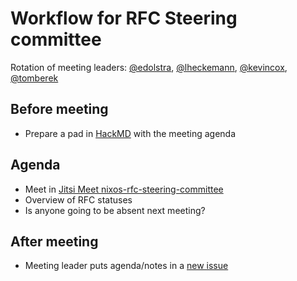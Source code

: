 # Workflow for RFC Steering committee
Rotation of meeting leaders: [@edolstra](https://github.com/edolstra), [@lheckemann](https://github.com/lheckemann), [@kevincox](https://github.com/orgs/kevincox), [@tomberek](https://github.com/tomberek)

## Before meeting
- Prepare a pad in [HackMD](https://hackmd.io) with the meeting agenda

## Agenda
- Meet in [Jitsi Meet nixos-rfc-steering-committee](https://meet.jit.si/nixos-rfc-steering-committee)
- Overview of RFC statuses
- Is anyone going to be absent next meeting?

## After meeting
- Meeting leader puts agenda/notes in a [new issue](https://github.com/NixOS/rfc-steering-committee/issues/new)
